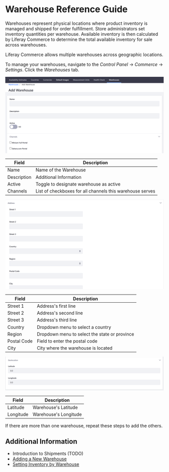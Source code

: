# Warehouse Reference Guide

Warehouses represent physical locations where product inventory is managed and shipped for order fulfillment. Store administrators set inventory quantities per warehouse. Available inventory is then calculated by Liferay Commerce to determine the total available inventory for sale across warehouses.

Liferay Commerce allows multiple warehouses across geographic locations.

To manage your warehouses, navigate to the _Control Panel_ → _Commerce_ → _Settings_. Click the _Warehouses_ tab.

![Adding a Warehouse](./warehouse-reference-guide/images/01.png)

| Field | Description |
| --- | --- |
| Name | Name of the Warehouse |
| Description | Additional Information |
| Active | Toggle to designate warehouse as active |
| Channels | List of checkboxes for all channels this warehouse serves |

![Adding the Warehouse's Address](./warehouse-reference-guide/images/02.png)

| Field | Description |
| --- | --- |
| Street 1 | Address's first line |
| Street 2 | Address's second line |
| Street 3 | Address's third line |
| Country | Dropdown menu to select a country |
| Region | Dropdown menu to select the state or province |
| Postal Code | Field to enter the postal code |
| City | City where the warehouse is located |

![Setting the warehouse's geolocation](./warehouse-reference-guide/images/03.png)

| Field | Description |
| --- | --- |
| Latitude | Warehouse's Latitude |
| Longitude | Warehouse's Longitude |

If there are more than one warehouse, repeat these steps to add the others.

## Additional Information

* Introduction to Shipments (TODO)
* [Adding a New Warehouse](../catalog/adding-a-new-warehouse.md)
* [Setting Inventory by Warehouse](./setting-inventory-by-warehouse.md)
